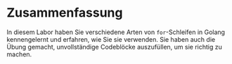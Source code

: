 # Zusammenfassung

In diesem Labor haben Sie verschiedene Arten von `for`-Schleifen in Golang kennengelernt und erfahren, wie Sie sie verwenden. Sie haben auch die Übung gemacht, unvollständige Codeblöcke auszufüllen, um sie richtig zu machen.
